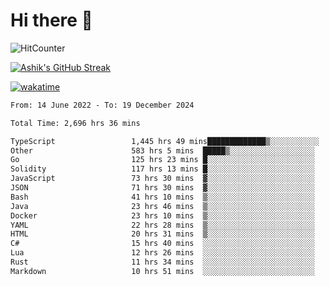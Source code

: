 # Hi there 👋

![HitCounter](https://hits.seeyoufarm.com/api/count/incr/badge.svg?url=https%3A%2F%2Fgithub.com%2Fashrhmn1212%2Fhit-counter)

<!-- ![Contribution Graph](https://github-readme-activity-graph.cyclic.app/graph?username=ashrhmn) -->


<!-- [![Top Langs](https://github-readme-stats.vercel.app/api/top-langs/?username=ashrhmn&layout=compact&theme=synthwave&langs_count=10&card_width=445)](https://github.com/anuraghazra/github-readme-stats) -->

[![Ashik's GitHub Streak](https://github-readme-streak-stats.herokuapp.com/?user=ashrhmn&theme=blood&fire=DD7F1C&background=151515&dates=9f9f9f&border=DD2727)](https://git.io/streak-stats)

<!-- ![Ashik's GitHub stats](https://github-readme-stats.vercel.app/api/?username=ashrhmn&show_icons=true&title_color=fff&icon_color=79ff97&text_color=9f9f9f&bg_color=151515) -->

[![wakatime](https://wakatime.com/badge/user/3df86613-ba63-4631-8e65-0ff18e7becad.svg)](https://wakatime.com/@3df86613-ba63-4631-8e65-0ff18e7becad)

<!--START_SECTION:waka-->

```txt
From: 14 June 2022 - To: 19 December 2024

Total Time: 2,696 hrs 36 mins

TypeScript                 1,445 hrs 49 mins█████████████▒░░░░░░░░░░░   53.62 %
Other                      583 hrs 5 mins  █████▒░░░░░░░░░░░░░░░░░░░   21.63 %
Go                         125 hrs 23 mins █░░░░░░░░░░░░░░░░░░░░░░░░   04.65 %
Solidity                   117 hrs 13 mins █░░░░░░░░░░░░░░░░░░░░░░░░   04.35 %
JavaScript                 73 hrs 30 mins  ▓░░░░░░░░░░░░░░░░░░░░░░░░   02.73 %
JSON                       71 hrs 30 mins  ▓░░░░░░░░░░░░░░░░░░░░░░░░   02.65 %
Bash                       41 hrs 10 mins  ▒░░░░░░░░░░░░░░░░░░░░░░░░   01.53 %
Java                       23 hrs 46 mins  ▒░░░░░░░░░░░░░░░░░░░░░░░░   00.88 %
Docker                     23 hrs 10 mins  ▒░░░░░░░░░░░░░░░░░░░░░░░░   00.86 %
YAML                       22 hrs 28 mins  ▒░░░░░░░░░░░░░░░░░░░░░░░░   00.83 %
HTML                       20 hrs 31 mins  ▒░░░░░░░░░░░░░░░░░░░░░░░░   00.76 %
C#                         15 hrs 40 mins  ░░░░░░░░░░░░░░░░░░░░░░░░░   00.58 %
Lua                        12 hrs 26 mins  ░░░░░░░░░░░░░░░░░░░░░░░░░   00.46 %
Rust                       11 hrs 34 mins  ░░░░░░░░░░░░░░░░░░░░░░░░░   00.43 %
Markdown                   10 hrs 51 mins  ░░░░░░░░░░░░░░░░░░░░░░░░░   00.40 %
```

<!--END_SECTION:waka-->


<!--### Most Used Languages
<img src="https://wakatime.com/share/@ashrhmn/24ecb986-5bf8-4607-af7f-0aab08908d8c.png" />

### Favourite Tools
<img src="https://wakatime.com/share/@ashrhmn/f4e08015-f3bc-460a-9228-95a3ba11c604.png" />-->
